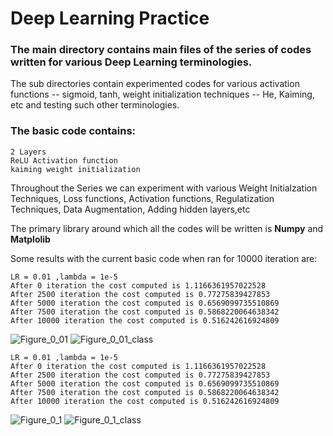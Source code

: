 # Deep Learning Practice
### The main directory contains main files of the series of codes written for various Deep Learning terminologies.
The sub directories contain experimented codes for various activation functions -- sigmoid, tanh, weight initialization techniques -- He, Kaiming, etc and testing such other terminologies. 

### The basic code contains:

    2 Layers
    ReLU Activation function
    kaiming weight initialization
    

Throughout the Series we can experiment with various Weight Initialzation Techniques, Loss functions, Activation functions, Regulatization Techniques, Data Augmentation, Adding hidden layers,etc


The primary library around which all the codes will be written is **Numpy** and **Matplolib**

Some results with the current basic code when ran for 10000 iteration are:

    LR = 0.01 ,lambda = 1e-5
    After 0 iteration the cost computed is 1.1166361957022528 
    After 2500 iteration the cost computed is 0.77275839427853 
    After 5000 iteration the cost computed is 0.6569099735510869 
    After 7500 iteration the cost computed is 0.5868220064638342 
    After 10000 iteration the cost computed is 0.516242616924809

![Figure_0_01](https://user-images.githubusercontent.com/82194525/162432907-0acfed04-0b32-497a-b50b-3af42212abe7.png)
![Figure_0_01_class](https://user-images.githubusercontent.com/82194525/162432936-d6b417cb-9be7-49e6-8022-c37bdebe3e9b.png)

    
    LR = 0.01 ,lambda = 1e-5
    After 0 iteration the cost computed is 1.1166361957022528 
    After 2500 iteration the cost computed is 0.77275839427853 
    After 5000 iteration the cost computed is 0.6569099735510869 
    After 7500 iteration the cost computed is 0.5868220064638342 
    After 10000 iteration the cost computed is 0.516242616924809

![Figure_0_1](https://user-images.githubusercontent.com/82194525/162433161-26448e82-f6a8-4969-90e2-6a7e366f0a76.png)
![Figure_0_1_class](https://user-images.githubusercontent.com/82194525/162433168-c77c0c27-d9af-4faf-8285-9d5562d3a466.png)


